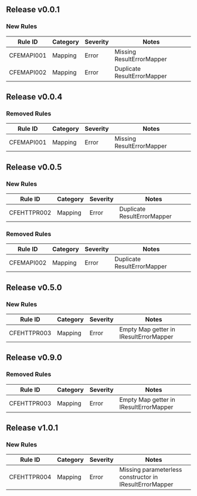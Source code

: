 ## Release v0.0.1

### New Rules

| Rule ID    | Category | Severity | Notes                       |
|------------|----------|----------|-----------------------------|
| CFEMAPI001 | Mapping  | Error    | Missing ResultErrorMapper   |
| CFEMAPI002 | Mapping  | Error    | Duplicate ResultErrorMapper |

## Release v0.0.4

### Removed Rules

| Rule ID    | Category | Severity | Notes                     |
|------------|----------|----------|---------------------------|
| CFEMAPI001 | Mapping  | Error    | Missing ResultErrorMapper |

## Release v0.0.5

### New Rules

| Rule ID     | Category | Severity | Notes                       |
|-------------|----------|----------|-----------------------------|
| CFEHTTPR002 | Mapping  | Error    | Duplicate ResultErrorMapper |

### Removed Rules

| Rule ID    | Category | Severity | Notes                       |
|------------|----------|----------|-----------------------------|
| CFEMAPI002 | Mapping  | Error    | Duplicate ResultErrorMapper |

## Release v0.5.0

### New Rules

| Rule ID     | Category | Severity | Notes                                  |
|-------------|----------|----------|----------------------------------------|
| CFEHTTPR003 | Mapping  | Error    | Empty Map getter in IResultErrorMapper |

## Release v0.9.0

### Removed Rules

| Rule ID     | Category | Severity | Notes                                  |
|-------------|----------|----------|----------------------------------------|
| CFEHTTPR003 | Mapping  | Error    | Empty Map getter in IResultErrorMapper |

## Release v1.0.1

### New Rules

| Rule ID     | Category | Severity | Notes                                                   |
|-------------|----------|----------|---------------------------------------------------------|
| CFEHTTPR004 | Mapping  | Error    | Missing parameterless constructor in IResultErrorMapper |
